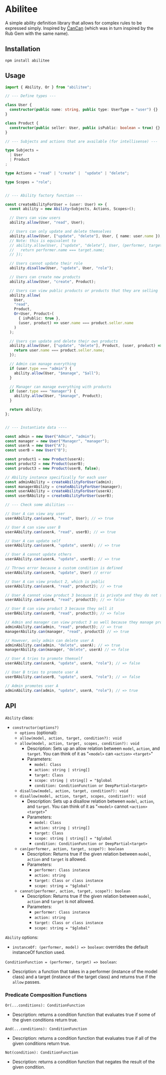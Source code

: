 # Abilitee

A simple ability definition library that allows for complex rules to be
expressed simply. Inspired by [CanCan](https://www.npmjs.com/package/cancan)
(which was in turn inspired by the Rub Gem with the same name).

## Installation

```
npm install abilitee
```

## Usage

```TypeScript
import { Ability, Or } from "abilitee";

// --- Define types ---

class User {
  constructor(public name: string, public type: UserType = "user") {}
}

class Product {
  constructor(public seller: User, public isPublic: boolean = true) {}
}

// --- Subjects and actions that are available (for intellisense) ---

type Subjects =
  | User
  | Product
;

type Actions = "read" | "create" |  "update" | "delete";

type Scopes = "role";


// --- Ability factory function ---

const createAbilityForUser = (user: User) => {
  const ability = new Ability<Subjects, Actions, Scopes>();

  // Users can view users
  ability.allow(User, "read", User);

  // Users can only update and delete themselves
  ability.allow(User, ["update", "delete"], User, { name: user.name });
  // Note: this is equivalent to
  // ability.allow(User, ["update", "delete"], User, (performer, target) => {
  //   return performer.name === target.name;
  // });

  // Users cannot update their role
  ability.disallow(User, "update", User, "role");

  // Users can create new products
  ability.allow(User, "create", Product);

  // Users can view public products or products that they are selling
  ability.allow(
    User, 
    "read", 
    Product, 
    Or<User, Product>(
      { isPublic: true }, 
      (user, product) => user.name === product.seller.name
    )
  );

  // Users can update and delete their own products
  ability.allow(User, ["update", "delete"], Product, (user, product) => {
    return user.name === product.seller.name;
  });

  // Admin can manage everything
  if (user.type === "admin") {
    ability.allow(User, "$manage", "$all");
  }

  // Manager can manage everything with products
  if (user.type === "manager") {
    ability.allow(User, "$manage", Product);
  }

  return ability;
};


// --- Instantiate data ----

const admin = new User("Admin", "admin");
const manager = new User("Manager", "manager");
const userA = new User("A");
const userB = new User("B");

const product1 = new Product(userA);
const product2 = new Product(userB);
const product3 = new Product(userB, false);

// Ability instance specifically for each user
const adminAbility = createAbilityForUser(admin);
const managerAbility = createAbilityForUser(manager);
const userAAbility = createAbilityForUser(userA);
const userBAbility = createAbilityForUser(userB);

// --- Check some abilities ---

// User A can view any user
userAAbility.can(userA, "read", User); // => true

// User A can view user B
userAAbility.can(userA, "read", userB); // => true

// User A can update self
userAAbility.can(userA, "update", userA); // => true

// User A cannot update others
userAAbility.can(userA, "update", userB); // => true

// Throws error because a custom condition is defined
userAAbility.can(userA, "update", User) // error

// User A can view product 2, which is public
userAAbility.can(userA, "read", product2); // => true

// User A cannot view product 3 because it is private and they do not sell it
userAAbility.can(userA, "read", product3); // => false

// User B can view product 3 because they sell it
userBAbility.can(userB, "read", product3); // => false

// Admin and manager can view product 3 as well because they manage products
adminAbility.can(admin, "read", product3); // => true
managerAbility.can(manager, "read", product3) // => true

// However, only admin can delete user A
adminAbility.can(admin, "delete", userA); // => true
managerAbility.can(manager, "delete", userA) // => false

// User A tries to promote themself
userAAbility.can(userA, "update", userA, "role"); // => false

// User B tries to promote user A
userBAbility.can(userB, "update", userA, "role"); // => false

// Admin promotes user A
adminAbility.can(admin, "update", userA, "role"); // => true
```

## API

`Ability` class:
  * `constructor(options?)`
    * `options` (optional):
    * `allow(model, action, target, condition?): void`
    * `allow(model, action, target, scopes, condition?): void`
      * Description: Sets up an allow relation between `model`, `action`, 
      and `target`. You can think of it as "`<model>` can `<action>` `<target>`"
      * Parameters: 
        * `model: Class`
        * `action: string | string[]`
        * `target: Class`
        * `scope: string | string[] = "$global`
        * `condition: ConditionFunction or DeepPartial<target>`
    * `disallow(model, action, target, condition?): void`
    * `disallow(model, action, target, scopes, condition?): void`
      * Description: Sets up a disallow relation between `model`, `action`, 
      and `target`. You can think of it as "`<model>` cannot `<action>` `<target>`"
      * Parameters: 
        * `model: Class`
        * `action: string | string[]`
        * `target: Class`
        * `scope: string | string[] = "$global`
        * `condition: ConditionFunction or DeepPartial<target>`
    * `can(performer, action, target, scope?): boolean`
      * Description: Returns true if the given relation between `model`, 
      `action` and `target` is allowed.
      * Parameters: 
        * `performer: Class instance`
        * `action: string`
        * `target: Class or class instance`
        * `scope: string = "$global"`
    * `cannot(performer, action, target, scope?): boolean`
      * Description: Returns true if the given relation between `model`, 
      `action` and `target` is not allowed.
      * Parameters: 
        * `performer: Class instance`
        * `action: string`
        * `target: Class or class instance`
        * `scope: string = "$global"`

`Ability` options:
  * `instanceOf: (performer, model) => boolean`: overrides the default 
  instanceOf function used.

`ConditionFunction = (performer, target) => boolean`:
  * Description: a function that takes in a performer (instance of the model
    class) and a target (instance of the target class) and returns true if the
    `allow` passes.

### Predicate Composition Functions

`Or(...conditions): ConditionFunction`
  * Description: returns a condition function that evaluates true if some of the
  given conditions return true.

`And(...conditions): ConditionFunction`
  * Description: returns a condition function that evaluates true if all of the
  given conditions return true.

`Not(condition): ConditionFunction`
  * Description: returns a condition function that negates the result of the
  given condition.
